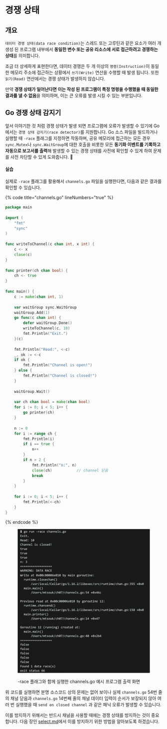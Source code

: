 # 경쟁 상태

## 개요

`데이터 경쟁 상태(data race condition)`는 스레드 또는 고루틴과 같은 요소가 여러 개 생성 된 프로그램 내부에서 **동일한 변수 또는 공유 리소스에 서로 접근하려고 경쟁하는 상태**를 의미합니다.

조금 더 상세하게 표현한다면, 데이터 경쟁은 두 개 이상의 `명령(Instruction)`이 동일한 메모리 주소에 접근하는 상황에서 `쓰기(Write)` 연산을 수행할 때 발생 됩니다. 또한 `읽기(Read)` 연산에서는  경쟁 상태가 발생하지 않습니다.

만약 **경쟁 상태가 일어난다면 이는 작성 된 프로그램이 특정 명령을 수행했을 때 동일한 결과를 낼 수 없음**을 의미하며, 이는 큰 오류를 발생 시킬 수 있는 부분입니다.

## Go 경쟁 상태 감지기

앞서 이야기한 것 처럼 경쟁 상태가 발생 되면 프로그램에 오류가 발생할 수 있기에 Go에서는 `경쟁 상태 감지기(race detector)`를 지원합니다. Go 소스 파일을 빌드하거나 실행할 때 `-race` 플래그를 지정하면 작동하며, 공유 메모리에 접근하는 모든 경우 `sync.Mutex`나 `sync.WaitGroup`에 대한 호출을 비롯한 모든 **동기화 이벤트를 기록하고 자동으로 보고서를 출력**해 발생할 수 있는 경쟁 상태를 사전에 확인할 수 있게 하여 문제를 사전 차단할 수 있게 도와줍니다. :clap:

#### 실습

실제로 `-race` 플래그를 활용해서 `channels.go` 파일을 실행한다면, 다음과 같은 결과를 확인할 수 있습니다.

{% code title="channels.go" lineNumbers="true" %}
```go
package main

import (
	"fmt"
	"sync"
)

func writeToChannel(c chan int, x int) {
	c <- x
	close(c)
}

func printer(ch chan bool) {
	ch <- true
}

func main() {
	c := make(chan int, 1)

	var waitGroup sync.WaitGroup
	waitGroup.Add(1)
	go func(c chan int) {
		defer waitGroup.Done()
		writeToChannel(c, 10)
		fmt.Println("Exit.")
	}(c)

	fmt.Println("Read:", <-c)
	_, ok := <-c
	if ok {
		fmt.Println("Channel is open!")
	} else {
		fmt.Println("Channel is closed!")
	}

	waitGroup.Wait()

	var ch chan bool = make(chan bool)
	for i := 0; i < 5; i++ {
		go printer(ch)
	}

	n := 0
	for i := range ch {
		fmt.Println(i)
		if i == true {
			n++
		}
		if n > 2 {
			fmt.Println("n:", n)
			close(ch)			// channel 닫음
			break
		}
	}

	for i := 0; i < 5; i++ {
		fmt.Println(<-ch)
	}
}
```
{% endcode %}

<figure><img src="../.gitbook/assets/image (3) (1) (1).png" alt=""><figcaption><p>-race 플래그와 함께 실행한 channels.go 예시 프로그램 출력 화면</p></figcaption></figure>



위 코드를 실행하면 분명 소스코드 상의 문제는 없어 보이나 실제 `channels.go` 54번 줄의 채널 닫음과 `channels.go` 14번째 줄의 채널 데이터 입력이 순서가 보장되지 않아 여러 번 실행했을 때 `send on closed channel` 과 같은 패닉 오류가 발생할 수 있습니다.

이를 방지하기 위해서는 반드시 채널을 사용할 때에는 경쟁 상태를 방지하는 것이 중요합니다. 다음 장인 [select.md](select.md "mention")에서 이를 방지하기 위한 방법을 알아보도록 하겠습니다.
